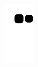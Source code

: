![snake gif](https://github.com/magalhaesmth/magalhaesmth/blob/output/github-contribution-grid-snake.svg)
